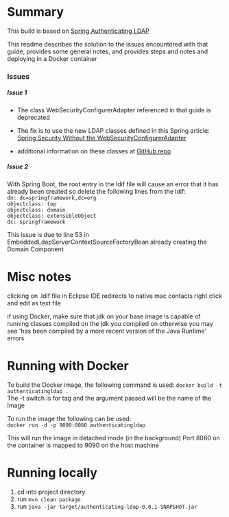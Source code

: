 # Summary

This build is based on [Spring Authenticating LDAP](https://spring.io/guides/gs/authenticating-ldap/#initial)

This readme describes the solution to the issues encountered with that guide, provides some general notes, and provides steps and notes and deploying in a Docker container

### Issues

##### Issue 1
* The class WebSecurityConfigurerAdapter referenced in that guide is deprecated 

* The fix is to use the new LDAP classes defined in this Spring article: [Spring Security Without the WebSecurityConfigurerAdapter](https://spring.io/blog/2022/02/21/spring-security-without-the-websecurityconfigureradapter)

* additional information on these classes at [GitHub repo](https://github.com/spring-projects/spring-security/pull/10138)

##### Issue 2
With Spring Boot, the root entry in the ldif file will cause an error that it has already been created so delete the following lines from the ldif:<br>
`dn: dc=springframework,dc=org`<br>
`objectclass: top`<br>
`objectclass: domain`<br>
`objectclass: extensibleObject`<br>
`dc: springframework`<br>

This issue is due to line 53 in EmbeddedLdapServerContextSourceFactoryBean already creating the Domain Component

# Misc notes

clicking on .ldif file in Eclipse IDE redirects to native mac contacts
right click and edit as text file

if using Docker, make sure that jdk on your base image is capable of running classes compiled on the jdk you compiled on
otherwise you may see 'has been compiled by a more recent version of the Java Runtime' errors

# Running with Docker

To build the Docker image, the following command is used:
`docker build -t authenticatingldap .` <br>
The -t switch is for tag and the argument passed will be the name of the Image

To run the image the following can be used: <br>
`docker run -d -p 9090:8080 authenticatingldap`

This will run the image in detached mode (in the background) 
Port 8080 on the container is mapped to 9090 on the host machine

# Running locally

1. cd into project directory<br>
1. run `mvn clean package`
1. run `java -jar target/authenticating-ldap-0.0.1-SNAPSHOT.jar`




